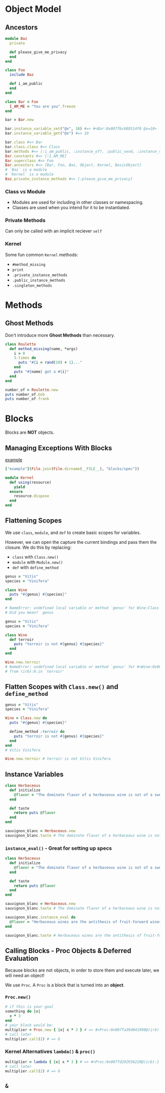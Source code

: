 # Object Model

## Ancestors

```ruby
module Baz
  private

  def please_give_me_privacy
  end
end

class Foo
  include Baz

  def i_am_public
  end
end

class Bar < Foo
  I_AM_ME = "You are you".freeze
end

bar = Bar.new

bar.instance_variable_set("@x", 10) #=> #<Bar:0x007fbc688514f8 @x=10>
bar.instance_variable_get("@x") #=> 10

bar.class #=> Bar
bar.class.class #=> Class
bar.methods #=> [:i_am_public, :instance_of?, :public_send, :instance_variable_get, :instance_variable_set,...]
Bar.constants #=> [:I_AM_ME] 
Bar.superclass #=> Foo
Bar.ancestors #=> [Bar, Foo, Baz, Object, Kernel, BasicObject]
# `Baz` is a module
# `Kernel` is a module
Baz.private_instance_methods #=> [:please_give_me_privacy] 
```

### Class vs Module

* Modules are used for including in other classes or namespacing.
* Classes are used when you intend for it to be instantiated.

### Private Methods

Can only be called with an implicit reciever `self`

### Kernel

Some fun common `Kernel` methods:
* `#method_missing`
* `print`
* `.private_instance_methods`
* `.public_instance_methods`
* `.singleton_methods`

# Methods

## Ghost Methods
Don't introduce more **Ghost Methods** than necessary.

```ruby
class Roulette
  def method_missing(name, *args)
    i = 0
    3.times do
      puts "#{i = rand(10) + 1}..."
    end
    puts "#{name} got a #{i}"
  end
end

number_of = Roulette.new
puts number_of.bob
puts number_of.frank
```

# Blocks

Blocks are **NOT** objects.

## Managing Exceptions With Blocks


[example](./blocks/spec.rb)
```ruby
["example"](File.join(File.dirname(__FILE__), "blocks/spec"))

module Kernel
  def using(resource)
    yield
  ensure
    resource.dispose
  end
end
```

## Flattening Scopes

We use `class`, `module`, and `def` to create basic scopes for variables.

However, we can open the capture the current bindings and pass them the closure.
We do this by replacing:
* `class` with `Class.new()`
* `module` with `Module.new()`
* `def` with `define_method`

```ruby
genus = "Vitis"
species = "Vinifera"

class Wine
  puts "#{genus} #{species}"
end

# NameError: undefined local variable or method `genus' for Wine:Class
# Did you mean?  genus
```

```ruby
genus = "Vitis"
species = "Vinifera"

class Wine
  def terroir
    puts "terroir is not #{genus} #{species}"
  end
end

Wine.new.terroir
# NameError: undefined local variable or method `genus' for #<Wine:0x007f91630574d0>
# from (irb):6:in `terroir'
```

## Flatten Scopes with `Class.new()` and `define_method`

```ruby
genus = "Vitis"
species = "Vinifera"

Wine = Class.new do
  puts "#{genus} #{species}"

  define_method :terroir do
    puts "terroir is not #{genus} #{species}"
  end
end
# Vitis Vinifera

Wine.new.terroir # terroir is not Vitis Vinifera
```

## Instance Variables

```ruby
class Herbaceous
  def initialize
    @flavor = "The dominate flavor of a herbaceous wine is not of a sweet fruit."
  end

  def taste
    return puts @flavor
  end
end

sauvignon_blanc = Herbaceous.new
sauvignon_blanc.taste # The dominate flavor of a herbaceous wine is not of a sweet fruit.
```

### `instance_eval()` - Great for setting up specs

```ruby
class Herbaceous
  def initialize
    @flavor = "The dominate flavor of a herbaceous wine is not of a sweet fruit."
  end

  def taste
    return puts @flavor
  end
end

sauvignon_blanc = Herbaceous.new
sauvignon_blanc.taste # The dominate flavor of a herbaceous wine is not of a sweet fruit.

sauvignon_blanc.instance_eval do
  @flavor = "Herbaceous wines are the antithesis of fruit-forward wines."
end

sauvignon_blanc.taste # Herbaceous wines are the antithesis of fruit-forward wines.
```

## Calling Blocks - Proc Objects & Deferred Evaluation

Because blocks are not objects, in order to store them and execute later, we will need an object!

We use `Proc`.  A `Proc` is a block that is turned into an **object**.

### `Proc.new()`

```ruby
# if this is your goal
something do |x|
  x * 3
end
# your block would be:
multiplier = Proc.new { |x| x * 3 } # => #<Proc:0x007fa39d041990@(irb):1> 
# call later
multiplier.call(2) # => 6
```

### Kernel Alternatives `lambda()` & `proc()`

```ruby
multiplier = lambda { |x| x * 3 } # => #<Proc:0x007fd292936220@(irb):1 (lambda)> 
# call later
multiplier.call(2) # => 6
```

## `&`




